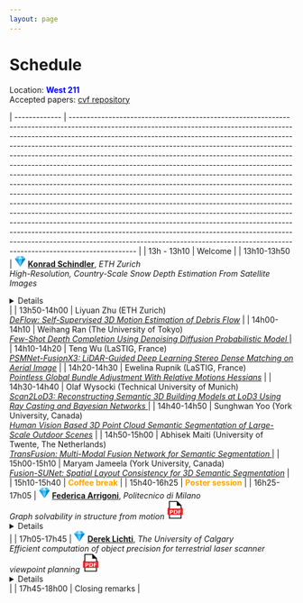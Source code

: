 ```yaml
---
layout: page
---
```


# Schedule


Location: <span style="color:blue"> <b>West 211</b> </span> 
<br>
Accepted papers: [cvf repository](https://openaccess.thecvf.com/CVPR2023_workshops/PCV)

| ------------- | ------------------------------------------------------------------------------------------------------------------------------------------------------------------------------------------------------------------------------------------------------------------------------------------------------------------------------------------------------------------------------------------------------------------------------------------------------------------------------------------------------------------------------------------------------------------------------------------------------------------------------------------------------------------------------------------------------------------------------------------------------------------------------------------------------------------------------------------------------------------------------------------------------------------------------------------------------------------------------------------------------------------------------------------------------------------------------------------------------------------------------------------------------ |
| 13h - 13h10 | Welcome |
| 13h10-13h50 | <img src="/img/diamond.png"  width="20"> [**Konrad Schindler**](https://igp.ethz.ch/personen/person-detail.html?persid=143986), *ETH Zurich* <br><em>High-Resolution, Country-Scale Snow Depth Estimation From Satellite Images</em><br><details>Monitoring snow depth is important for hydrology, hydro-power planning, ecology, and Alpine safety. Existing methods to estimate snow depth over large areas are typically limited to ground sampling distances of ca. 1km. This limits their usage in high alpine areas, where that resolution fails to capture local snow distribution patterns caused by the pronounced topography. I will present recent advances that make it possible to map snow depth at spatial resolution down to 10m GSD, with weekly updates. By fusing an elevation model and time series of Sentinel-1 and Sentinel-2 images with a recurrent convolutional neural network, we are able to produce country-wide high-resolution snow depth maps without in-situ data. Optionally, these maps can be further refined by combining them with sparse point observations from ground measurement stations. All maps are accompanied by spatially explicit maps of prediction uncertainty, thanks to a probabilistic deep learning framework.</details> |
| 13h50-14h00 | Liyuan Zhu (ETH Zurich) <br> [<em>DeFlow: Self-Supervised 3D Motion Estimation of Debris Flow</em>](https://openaccess.thecvf.com/content/CVPR2023W/PCV/html/Zhu_DeFlow_Self-Supervised_3D_Motion_Estimation_of_Debris_Flow_CVPRW_2023_paper.html) |
| 14h00-14h10 | Weihang Ran (The University of Tokyo) <br> [<em>Few-Shot Depth Completion Using Denoising Diffusion Probabilistic Model </em>](https://openaccess.thecvf.com/content/CVPR2023W/PCV/html/Ran_Few-Shot_Depth_Completion_Using_Denoising_Diffusion_Probabilistic_Model_CVPRW_2023_paper.html) |
| 14h10-14h20 | Teng Wu (LaSTIG, France) <br> [<em>PSMNet-FusionX3: LiDAR-Guided Deep Learning Stereo Dense Matching on Aerial Image</em>](https://openaccess.thecvf.com/content/CVPR2023W/PCV/html/Wu_PSMNet-FusionX3_LiDAR-Guided_Deep_Learning_Stereo_Dense_Matching_on_Aerial_Images_CVPRW_2023_paper.html) |
| 14h20-14h30 | Ewelina Rupnik (LaSTIG, France) <br> [<em>Pointless Global Bundle Adjustment With Relative Motions Hessians</em>](https://openaccess.thecvf.com/content/CVPR2023W/PCV/html/Rupnik_Pointless_Global_Bundle_Adjustment_With_Relative_Motions_Hessians_CVPRW_2023_paper.html) |
| 14h30-14h40 | Olaf Wysocki (Technical University of Munich) <br> [<em>Scan2LoD3: Reconstructing Semantic 3D Building Models at LoD3 Using Ray Casting and Bayesian Networks </em>](https://openaccess.thecvf.com/content/CVPR2023W/PCV/html/Wysocki_Scan2LoD3_Reconstructing_Semantic_3D_Building_Models_at_LoD3_Using_Ray_CVPRW_2023_paper.html) |
| 14h40-14h50 |  Sunghwan Yoo (York University, Canada) <br> [<em>Human Vision Based 3D Point Cloud Semantic Segmentation of Large-Scale Outdoor Scenes</em>](https://openaccess.thecvf.com/content/CVPR2023W/PCV/html/Yoo_Human_Vision_Based_3D_Point_Cloud_Semantic_Segmentation_of_Large-Scale_CVPRW_2023_paper.html) |
| 14h50-15h00 | Abhisek Maiti (University of Twente, The Netherlands)  <br> [<em>TransFusion: Multi-Modal Fusion Network for Semantic Segmentation </em>](https://openaccess.thecvf.com/content/CVPR2023W/PCV/html/Maiti_TransFusion_Multi-Modal_Fusion_Network_for_Semantic_Segmentation_CVPRW_2023_paper.html) |
| 15h00-15h10 | Maryam Jameela (York University, Canada)  <br> [<em>Fusion-SUNet: Spatial Layout Consistency for 3D Semantic Segmentation</em>](https://openaccess.thecvf.com/content/CVPR2023W/PCV/html/Jameela_Fusion-SUNet_Spatial_Layout_Consistency_for_3D_Semantic_Segmentation_CVPRW_2023_paper.html) |
| 15h10-15h40 | <span style="color:orange"> <b>Coffee break</b> </span> | 
| 15h40-16h25 | <span style="color:orange"> <b>Poster session</b> </span> |
| 16h25-17h05 | <img src="/img/diamond.png"  width="20"> [**Federica Arrigoni**](https://www.deib.polimi.it/ita/personale/dettagli/765978), *Politecnico di Milano* <br><em>Graph solvability in structure from motion</em> [<img src="/img/pdf.png" width="30">](/img/federica_talk.pdf)<br> <details>  Structure from Motion (SfM) is a fundamental task in computer vision that aims at recovering both cameras and the 3D scene starting from multiple images. The problem can be conveniently represented as a “viewing graph”: each node corresponds to a camera/image and an edge is present between two nodes if the fundamental (or essential) matrix is available. While several research efforts on SfM have focused on devising more accurate and efficient algorithms, much less attention have been devoted to investigating theoretical aspects. In particular, a relevant question is establishing whether a viewing graph is “solvable”, i.e., it uniquely determines a configuration of cameras. This talk will give an overview on existing results on viewing graph solvability, starting from the calibrated case (where it is known that solvable graphs are those that are parallel rigid), reaching up the more complicated uncalibrated case (where the problem reduces to solving polynomial equations and it still offers open issues). </details> |
| 17h05-17h45 | <img src="/img/diamond.png"  width="20"> [**Derek Lichti**](https://profiles.ucalgary.ca/derek-lichti), *The University of Calgary* <br><em>Efficient computation of object precision for terrestrial laser scanner viewpoint planning</em> [<img src="/img/pdf.png" width="30">](/imag/DLichti_CVPR_2023_for_Ewelina.pdf) <br><details> Building information models (BIMs) and digital twins (DTs) see increasing use in many sectors including construction, mining, energy, chemical processing and heritage, to respectively improve the construction and effective management of capital assets. A terrestrial laser scanner (TLS) is recognized as a highly effective reality capture technology for the creation of accurate models of the built environment. A key planning task is the determination of a set of TLS instrument locations or viewpoints (VPs) that will provide complete site coverage at the required level of positional accuracy. Under the assumption of an existing prior site model, greedy algorithm methods are commonly used to determine the set of VPs. Positional accuracy is most often measured in terms of single point radiated precision. However, this measure does not represent the quality of model objects, such as planes and cylinders, that would be derived from a TLS point cloud. Rigorous quantification of object positional accuracy requires point cloud simulation from the VPs by ray casting, which is computationally expensive. A new, more efficient approach is therefore proposed. Its basis is a model for the geometric distribution of range observations in angular space that is introduced into the least-squares normal equations formed to compute the covariance matrix of each object. This allows object precision to be more efficiently estimated by the evaluation of integrals. This presentation will first provide a brief overview of the TLS VP planning problem. The proposed method for object precision modelling will then be described and results from real data experiments will be presented. </details> |
| 17h45-18h00 | Closing remarks |

<style>
.collapsible p {
  margin-top: 0;
}

.collapsible summary::-webkit-details-marker {
  display: none;
}

.collapsible summary {
  cursor: pointer;
  margin-left: 10px;
  font-weight: bold;
}

.collapsible p {
  margin: 0 0 10px 0;
}

table {
  border-collapse: collapse;
  border: none;
  background-color: transparent;
}

table td,
table th {
  border: none;
}

</style>
